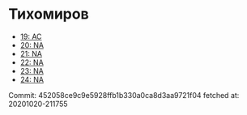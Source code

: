 # Тихомиров
- [19: AC](19.md)
- [20: NA](20.md)
- [21: NA](21.md)
- [22: NA](22.md)
- [23: NA](23.md)
- [24: NA](24.md)

Commit: 452058ce9c9e5928ffb1b330a0ca8d3aa9721f04
 fetched at: 20201020-211755
